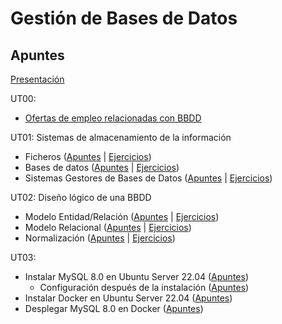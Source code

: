 # Gestión de Bases de Datos

## Apuntes

[Presentación](./apuntes/ut00/presentacion.md) 

UT00:
* [Ofertas de empleo relacionadas con BBDD](./apuntes/ut00/ofertas-de-empleo.md)

UT01: Sistemas de almacenamiento de la información
* Ficheros ([Apuntes](./apuntes/ut01/ficheros.md) | [Ejercicios](./ejercicios/ut01/ficheros.md))
* Bases de datos ([Apuntes](./apuntes/ut01/bases-de-datos.md) | [Ejercicios](./ejercicios/ut01/bases-de-datos.md))
* Sistemas Gestores de Bases de Datos ([Apuntes](./apuntes/ut01/sistemas-gestores-de-bbdd.md) | [Ejercicios](./ejercicios/ut01/sistemas-gestores-de-bbdd.md))

UT02: Diseño lógico de una BBDD
* Modelo Entidad/Relación ([Apuntes](./apuntes/ut02/modelo-entidad-relacion.md) | [Ejercicios](./ejercicios/ut02/modelo-entidad-relacion.md))
* Modelo Relacional ([Apuntes](./apuntes/ut02/modelo-relacional.md) | [Ejercicios](./ejercicios/ut02/modelo-relacional.md))
* Normalización ([Apuntes](./apuntes/ut02/normalizacion.md) | [Ejercicios](./ejercicios/ut02/normalizacion.md))

UT03: 

* Instalar MySQL 8.0 en Ubuntu Server 22.04 ([Apuntes](./apuntes/ut03/instalar-mysql-8.0-ubuntu-server-22.04.md))
    * Configuración después de la instalación ([Apuntes](./apuntes/ut03/configuracion-post-instalacion.md))
* Instalar Docker en Ubuntu Server 22.04 ([Apuntes](https://github.com/jonaygarciav/apuntes_de_devops/blob/main/apuntes/virtualizacion/ub-server22.04-docker-install.md))
* Desplegar MySQL 8.0 en Docker ([Apuntes](./apuntes/ut03/desplegar-mysql-8.0-docker.md))